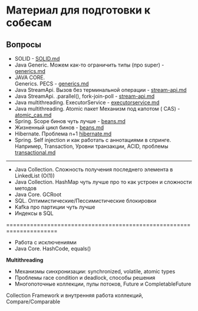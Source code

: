 # Материал для подготовки к собесам

## Вопросы

- SOLID - [SOLID.md](code_style/SOLID.md)
- Java Generic. Можем как-то ограничить типы (про
  super) - [generics.md](java/generics.md)
- JAVA CORE. <br> Generics. PECS -  [generics.md](java/generics.md)
- Java StreamApi. Вызов без терминальной
  операции - [stream-api.md](java/stream-api.md)
- Java StreamApi. .parallel(),
  fork-join-poll - [stream-api.md](java/stream-api.md)
- Java multithreading.
  ExecutorService - [executorservice.md](java/multithreading/executorservice.md)
- Java multithreading. Atomic пакет Механизм под капотом (
  CAS) - [atomic_cas.md](java/multithreading/atomic_cas.md)
- Spring. Scope бинов чуть лучше - [beans.md](../spring/beans/beans.md)
- Жизненный цикл бинов - [beans.md](../spring/beans/beans.md)  
- Hibernate. Проблема n+1 [hibernate.md](../spring/hibernate/hibernate.md)
- Spring. Self injection и как работать с аннотациями в спринге. Например, Transaction, Уровни транзакции, ACID, проблемы [transactional.md](../spring/transactional/transactional.md)

--------------

- Java Collection. Сложность получения последнего элемента в LinkedList (O(1))
- Java Collection. HashMap чуть лучше про то как устроен и сложности методов
- Java Core. GCRoot
- SQL. Оптимистические/Пессимистические блокировки
- Kafka про партиции чуть лучше
- Индексы в SQL

=====================================================================

- Работа с исключениями
- Java Core. HashCode, equals()



**Multithreading**
- Механизмы синхронизации: synchronized, volatile, atomic types
- Проблемы race condition и deadlock, способы решения
- Многопоточные коллекции, пулы потоков, Future и CompletableFuture

Collection Framework и внутренняя работа коллекций, Compare/Comparable

